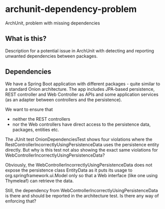 # archunit-dependency-problem
ArchUnit, problem with missing dependencies

## What is this?
Description for a potential issue in ArchUnit with detecting and reporting unwanted dependencies between packages.

## Dependencies
We have a Spring Boot application with different packages - quite similar to a standard Onion architecture. 
The app includes JPA-based persistence, REST controller and Web Controller as APIs and some application services (as an adapter between controllers and the persistence). 

We want to ensure that
* neither the REST controllers
* nor the Web controllers 
have direct access to the persistence data, packages, entities etc.

The JUnit test OnionDependenciesTest shows four violations where the RestControllerIncorrectlyUsingPersistenceData uses the persistence entity directly.
But why is this test not also showing the exact same violations for WebControllerIncorrectlyUsingPersistenceData? 

Obviously, the WebControllerIncorrectlyUsingPersistenceData does not expose the persistence class EntityData as it puts its usage to org.springframework.ui.Model only so that a Web interface (like one using Thymeleaf) can retrieve the data.

Still, the dependency from WebControllerIncorrectlyUsingPersistenceData is there and should be reported in the architecture test.
Is there any way of enforcing that?
